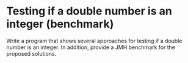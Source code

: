 # Testing if a double number is an integer (benchmark)
Write a program that shows several approaches for testing if a double number is an integer. In addition, provide a JMH benchmark for the proposed solutions.